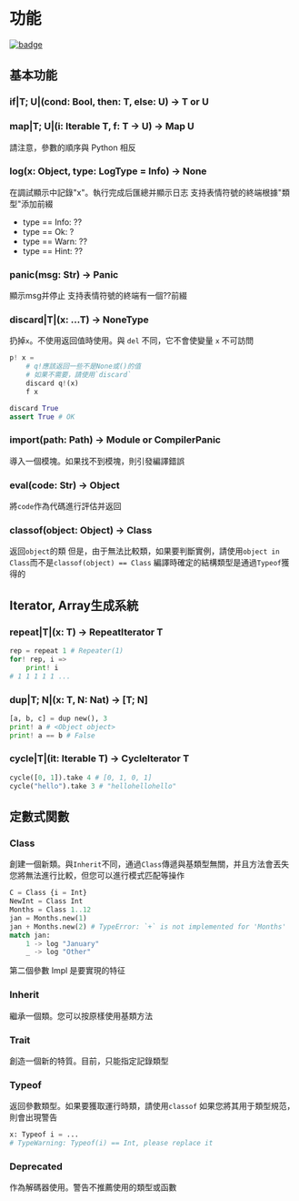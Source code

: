 # 功能

[![badge](https://img.shields.io/endpoint.svg?url=https%3A%2F%2Fgezf7g7pd5.execute-api.ap-northeast-1.amazonaws.com%2Fdefault%2Fsource_up_to_date%3Fowner%3Derg-lang%26repos%3Derg%26ref%3Dmain%26path%3Ddoc/EN/API/funcs.md%26commit_hash%3D06f8edc9e2c0cee34f6396fd7c64ec834ffb5352)](https://gezf7g7pd5.execute-api.ap-northeast-1.amazonaws.com/default/source_up_to_date?owner=erg-lang&repos=erg&ref=main&path=doc/EN/API/funcs.md&commit_hash=06f8edc9e2c0cee34f6396fd7c64ec834ffb5352)

## 基本功能

### if|T; U|(cond: Bool, then: T, else: U) -> T or U

### map|T; U|(i: Iterable T, f: T -> U) -> Map U

請注意，參數的順序與 Python 相反

### log(x: Object, type: LogType = Info) -> None

在調試顯示中記錄"x"。執行完成后匯總并顯示日志
支持表情符號的終端根據"類型"添加前綴

* type == Info: ??
* type == Ok: ?
* type == Warn: ??
* type == Hint: ??

### panic(msg: Str) -> Panic

顯示msg并停止
支持表情符號的終端有一個??前綴

### discard|T|(x: ...T) -> NoneType

扔掉`x`。不使用返回值時使用。與 `del` 不同，它不會使變量 `x` 不可訪問

```python
p! x =
    # q!應該返回一些不是None或()的值
    # 如果不需要，請使用`discard`
    discard q!(x)
    f x

discard True
assert True # OK
```

### import(path: Path) -> Module or CompilerPanic

導入一個模塊。如果找不到模塊，則引發編譯錯誤

### eval(code: Str) -> Object

將`code`作為代碼進行評估并返回

### classof(object: Object) -> Class

返回`object`的類
但是，由于無法比較類，如果要判斷實例，請使用`object in Class`而不是`classof(object) == Class`
編譯時確定的結構類型是通過`Typeof`獲得的

## Iterator, Array生成系統

### repeat|T|(x: T) -> RepeatIterator T

```python
rep = repeat 1 # Repeater(1)
for! rep, i =>
    print! i
# 1 1 1 1 1 ...
```

### dup|T; N|(x: T, N: Nat) -> [T; N]

```python
[a, b, c] = dup new(), 3
print! a # <Object object>
print! a == b # False
```

### cycle|T|(it: Iterable T) -> CycleIterator T

```python
cycle([0, 1]).take 4 # [0, 1, 0, 1]
cycle("hello").take 3 # "hellohellohello"
```

## 定數式関數

### Class

創建一個新類。與`Inherit`不同，通過`Class`傳遞與基類型無關，并且方法會丟失
您將無法進行比較，但您可以進行模式匹配等操作

```python
C = Class {i = Int}
NewInt = Class Int
Months = Class 1..12
jan = Months.new(1)
jan + Months.new(2) # TypeError: `+` is not implemented for 'Months'
match jan:
    1 -> log "January"
    _ -> log "Other"
```

第二個參數 Impl 是要實現的特征

### Inherit

繼承一個類。您可以按原樣使用基類方法

### Trait

創造一個新的特質。目前，只能指定記錄類型

### Typeof

返回參數類型。如果要獲取運行時類，請使用`classof`
如果您將其用于類型規范，則會出現警告

```python
x: Typeof i = ...
# TypeWarning: Typeof(i) == Int, please replace it
```

### Deprecated

作為解碼器使用。警告不推薦使用的類型或函數